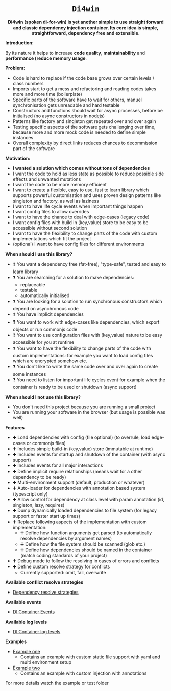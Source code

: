 <div align="center">

  <h1><code>Di4win</code></h1>
  <strong>
      Di4win (spoken di-for-win) is yet another simple to use straight forward and classic dependency injection container.
      Its core idea is simple, straightforward, dependency free and extensible.
  </strong>

</div>


**Introduction:**

By its nature it helps to increase **code quality**, **maintainability** and **performance (reduce memory usage**.

**Problem:**
* Code is hard to replace if the code base grows over certain levels / class numbers
* Imports start to get a mess and refactoring and reading codes takes more and more time (boilerplate)
* Specific parts of the software have to wait for others, manuel synchronisation gets unreadable and hard testable 
* Constructors and functions should wait for async processes, before be initialised (no async constructors in nodejs)
* Patterns like factory and singleton get repeated over and over again
* Testing specific aspects of the software gets challenging over time, because more and more mock code is needed to define simple instances
* Overall complexity by direct links reduces chances to decommission part of the software

**Motivation:**
* ****I wanted a solution which comes without tons of dependencies****
* I want the code to hold as less state as possible to reduce possible side effects and unwanted mutations
* I want the code to be more memory efficient
* I want to create a flexible, easy to use, fast to learn library which supports
powerful customisation and uses proven design patterns like singleton and factory, as well as laziness
* I want to have life cycle events when important things happen
* I want config files to allow overrides
* I want to have the chance to deal with edge-cases (legacy code)
* I want config files with build in (key,value) store to be easy to be accessible without second solution
* I want to have the flexibility to change parts of the code with custom implementations which fit the project
* (optional) I want to have config files for different environments

**When should I use this library?**
* :question: You want a dependency free (fat-free), "type-safe", tested and easy to learn library
* :question: You are searching for a solution to make dependencies:
  * replaceable
  * testable 
  * automatically initialised
* :question: You are looking for a solution to run synchronous constructors which depend on asynchronous 
code
* :question: You have implicit dependencies
* :question: You want to work with edge-cases like dependencies, which export objects or run commonjs code
* :question: You want to use configuration files with (key,value) nature to be easy accessible for you at runtime 
* :question: You want to have the flexibility to change parts of the code with custom implementations:
for example you want to load config files which are encrypted somehow etc.
* :question: You don't like to write the same code over and over again to create some instances
* :question: You need to listen for important life cycles event for example when the container is ready to be used
or shutdown (async support)

**When should I not use this library?**
* You don't need this project because you are running a small project
* You are running your software in the browser (but usage is possible was well)


**Features**
* :heavy_plus_sign: Load dependencies with config (file optional) (to overrule, load edge-cases or commonjs files)
* :heavy_plus_sign: Includes simple build-in (key,value) store (immutable at runtime)
* :heavy_plus_sign: Includes events for startup and shutdown of the container (with async support)
* :heavy_plus_sign: Includes events for all major interactions
* :heavy_plus_sign: Define implicit require relationships (means wait for a other dependency to be ready)
* :heavy_plus_sign: Multi-environment support (default, production or whatever)
* :heavy_plus_sign: Auto-loader for dependencies with annotation based system (typescript only)
* :heavy_plus_sign: Allow control for dependency at class level with param annotation (id, singleton, lazy, requires)
* :heavy_plus_sign: Dump dynamically loaded dependencies to file system (for legacy support or faster start up times)
* :heavy_plus_sign: Replace following aspects of the implementation with custom implementation:
  * :heavy_plus_sign: Define how function arguments get parsed (to automatically resolve dependencies by argument names)
  * :heavy_plus_sign: Define how the file system should be scanned (glob etc.)
  * :heavy_plus_sign: Define how dependencies should be named in the container (match coding standards of your project)
* :heavy_plus_sign: Debug mode to follow the resolving in cases of errors and conflicts
* :heavy_plus_sign: Define custom resolve strategy for conflicts
  * Currently supported: omit, fail, overwrite

**Available conflict resolve strategies**

* [Dependency resolve strategies](./enums/DependencyResolveStrategyKind.ts)

**Available events**

* [DI Container Events](./enums/DiContainerEvents.ts)

**Available log levels**

* [DI Container log levels](./enums/DiContainerLogLevels.ts)

**Examples**

* [Example one](./examples/01)
  * Contains an example with custom static file support with yaml and multi environment setup
* [Example two](./examples/02)
  * Contains an example with custom injection with annotations

For more details watch the example or test folder 
